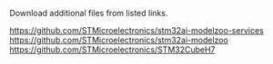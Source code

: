 Download additional files from listed links.

https://github.com/STMicroelectronics/stm32ai-modelzoo-services
https://github.com/STMicroelectronics/stm32ai-modelzoo
https://github.com/STMicroelectronics/STM32CubeH7

